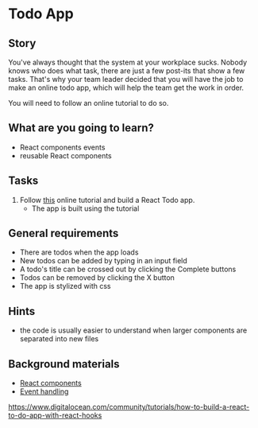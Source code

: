# Todo App

## Story

You've always thought that the system at your workplace sucks.
Nobody knows who does what task, there are just a few post-its that show a few tasks.
That's why your team leader decided that you will have the job to make an online todo app,
which will help the team get the work in order.

You will need to follow an online tutorial to do so.

## What are you going to learn?

-   React components events
-   reusable React components

## Tasks

1. Follow [this](https://www.digitalocean.com/community/tutorials/how-to-build-a-react-to-do-app-with-react-hooks) online tutorial and build a React Todo app.
    - The app is built using the tutorial

## General requirements

-   There are todos when the app loads
-   New todos can be added by typing in an input field
-   A todo's title can be crossed out by clicking the Complete buttons
-   Todos can be removed by clicking the X button
-   The app is stylized with css

## Hints

-   the code is usually easier to understand when larger components are separated into new files

## Background materials

-   <i class="far fa-exclamation"></i> [React components](https://reactjs.org/docs/components-and-props.html)
-   <i class="far fa-exclamation"></i> [Event handling](https://reactjs.org/docs/handling-events.html)

https://www.digitalocean.com/community/tutorials/how-to-build-a-react-to-do-app-with-react-hooks
